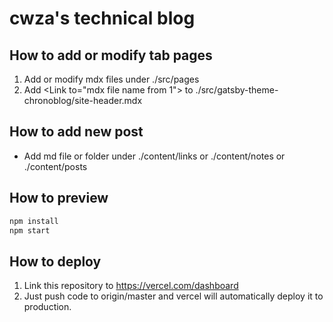 # cwza's technical blog

## How to add or modify tab pages
1. Add or modify mdx files under ./src/pages
2. Add \<Link to="mdx file name from 1"> to ./src/gatsby-theme-chronoblog/site-header.mdx 

## How to add new post
* Add md file or folder under ./content/links or ./content/notes or ./content/posts

## How to preview
``` sh
npm install
npm start
```

## How to deploy
1. Link this repository to https://vercel.com/dashboard
2. Just push code to origin/master and vercel will automatically deploy it to production.